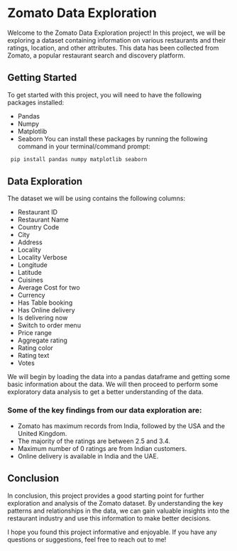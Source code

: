 # Zomato Data Exploration

Welcome to the Zomato Data Exploration project! In this project, we will be exploring a dataset containing information on various restaurants and their ratings, location, and other attributes. This data has been collected from Zomato, a popular restaurant search and discovery platform.

## Getting Started

To get started with this project, you will need to have the following packages installed:

- Pandas
- Numpy
- Matplotlib
- Seaborn
  You can install these packages by running the following command in your terminal/command prompt:

```bash
 pip install pandas numpy matplotlib seaborn
```

## Data Exploration

The dataset we will be using contains the following columns:

- Restaurant ID
- Restaurant Name
- Country Code
- City
- Address
- Locality
- Locality Verbose
- Longitude
- Latitude
- Cuisines
- Average Cost for two
- Currency
- Has Table booking
- Has Online delivery
- Is delivering now
- Switch to order menu
- Price range
- Aggregate rating
- Rating color
- Rating text
- Votes

We will begin by loading the data into a pandas dataframe and getting some basic information about the data. We will then proceed to perform some exploratory data analysis to get a better understanding of the data.

### Some of the key findings from our data exploration are:

- Zomato has maximum records from India, followed by the USA and the United Kingdom.
- The majority of the ratings are between 2.5 and 3.4.
- Maximum number of 0 ratings are from Indian customers.
- Online delivery is available in India and the UAE.

## Conclusion

In conclusion, this project provides a good starting point for further exploration and analysis of the Zomato dataset. By understanding the key patterns and relationships in the data, we can gain valuable insights into the restaurant industry and use this information to make better decisions.

I hope you found this project informative and enjoyable. If you have any questions or suggestions, feel free to reach out to me!
